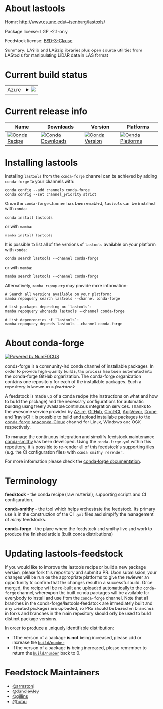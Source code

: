 About lastools
==============

Home: http://www.cs.unc.edu/~isenburg/lastools/

Package license: LGPL-2.1-only

Feedstock license: [BSD-3-Clause](https://github.com/conda-forge/lastools-feedstock/blob/main/LICENSE.txt)

Summary: LASlib and LASzip libraries plus open source utilities from LAStools for manipulating LiDAR data in LAS format

Current build status
====================


<table>
    
  <tr>
    <td>Azure</td>
    <td>
      <details>
        <summary>
          <a href="https://dev.azure.com/conda-forge/feedstock-builds/_build/latest?definitionId=512&branchName=main">
            <img src="https://dev.azure.com/conda-forge/feedstock-builds/_apis/build/status/lastools-feedstock?branchName=main">
          </a>
        </summary>
        <table>
          <thead><tr><th>Variant</th><th>Status</th></tr></thead>
          <tbody><tr>
              <td>linux_64</td>
              <td>
                <a href="https://dev.azure.com/conda-forge/feedstock-builds/_build/latest?definitionId=512&branchName=main">
                  <img src="https://dev.azure.com/conda-forge/feedstock-builds/_apis/build/status/lastools-feedstock?branchName=main&jobName=linux&configuration=linux%20linux_64_" alt="variant">
                </a>
              </td>
            </tr><tr>
              <td>linux_aarch64</td>
              <td>
                <a href="https://dev.azure.com/conda-forge/feedstock-builds/_build/latest?definitionId=512&branchName=main">
                  <img src="https://dev.azure.com/conda-forge/feedstock-builds/_apis/build/status/lastools-feedstock?branchName=main&jobName=linux&configuration=linux%20linux_aarch64_" alt="variant">
                </a>
              </td>
            </tr><tr>
              <td>linux_ppc64le</td>
              <td>
                <a href="https://dev.azure.com/conda-forge/feedstock-builds/_build/latest?definitionId=512&branchName=main">
                  <img src="https://dev.azure.com/conda-forge/feedstock-builds/_apis/build/status/lastools-feedstock?branchName=main&jobName=linux&configuration=linux%20linux_ppc64le_" alt="variant">
                </a>
              </td>
            </tr><tr>
              <td>osx_64</td>
              <td>
                <a href="https://dev.azure.com/conda-forge/feedstock-builds/_build/latest?definitionId=512&branchName=main">
                  <img src="https://dev.azure.com/conda-forge/feedstock-builds/_apis/build/status/lastools-feedstock?branchName=main&jobName=osx&configuration=osx%20osx_64_" alt="variant">
                </a>
              </td>
            </tr><tr>
              <td>osx_arm64</td>
              <td>
                <a href="https://dev.azure.com/conda-forge/feedstock-builds/_build/latest?definitionId=512&branchName=main">
                  <img src="https://dev.azure.com/conda-forge/feedstock-builds/_apis/build/status/lastools-feedstock?branchName=main&jobName=osx&configuration=osx%20osx_arm64_" alt="variant">
                </a>
              </td>
            </tr><tr>
              <td>win_64</td>
              <td>
                <a href="https://dev.azure.com/conda-forge/feedstock-builds/_build/latest?definitionId=512&branchName=main">
                  <img src="https://dev.azure.com/conda-forge/feedstock-builds/_apis/build/status/lastools-feedstock?branchName=main&jobName=win&configuration=win%20win_64_" alt="variant">
                </a>
              </td>
            </tr>
          </tbody>
        </table>
      </details>
    </td>
  </tr>
</table>

Current release info
====================

| Name | Downloads | Version | Platforms |
| --- | --- | --- | --- |
| [![Conda Recipe](https://img.shields.io/badge/recipe-lastools-green.svg)](https://anaconda.org/conda-forge/lastools) | [![Conda Downloads](https://img.shields.io/conda/dn/conda-forge/lastools.svg)](https://anaconda.org/conda-forge/lastools) | [![Conda Version](https://img.shields.io/conda/vn/conda-forge/lastools.svg)](https://anaconda.org/conda-forge/lastools) | [![Conda Platforms](https://img.shields.io/conda/pn/conda-forge/lastools.svg)](https://anaconda.org/conda-forge/lastools) |

Installing lastools
===================

Installing `lastools` from the `conda-forge` channel can be achieved by adding `conda-forge` to your channels with:

```
conda config --add channels conda-forge
conda config --set channel_priority strict
```

Once the `conda-forge` channel has been enabled, `lastools` can be installed with `conda`:

```
conda install lastools
```

or with `mamba`:

```
mamba install lastools
```

It is possible to list all of the versions of `lastools` available on your platform with `conda`:

```
conda search lastools --channel conda-forge
```

or with `mamba`:

```
mamba search lastools --channel conda-forge
```

Alternatively, `mamba repoquery` may provide more information:

```
# Search all versions available on your platform:
mamba repoquery search lastools --channel conda-forge

# List packages depending on `lastools`:
mamba repoquery whoneeds lastools --channel conda-forge

# List dependencies of `lastools`:
mamba repoquery depends lastools --channel conda-forge
```


About conda-forge
=================

[![Powered by
NumFOCUS](https://img.shields.io/badge/powered%20by-NumFOCUS-orange.svg?style=flat&colorA=E1523D&colorB=007D8A)](https://numfocus.org)

conda-forge is a community-led conda channel of installable packages.
In order to provide high-quality builds, the process has been automated into the
conda-forge GitHub organization. The conda-forge organization contains one repository
for each of the installable packages. Such a repository is known as a *feedstock*.

A feedstock is made up of a conda recipe (the instructions on what and how to build
the package) and the necessary configurations for automatic building using freely
available continuous integration services. Thanks to the awesome service provided by
[Azure](https://azure.microsoft.com/en-us/services/devops/), [GitHub](https://github.com/),
[CircleCI](https://circleci.com/), [AppVeyor](https://www.appveyor.com/),
[Drone](https://cloud.drone.io/welcome), and [TravisCI](https://travis-ci.com/)
it is possible to build and upload installable packages to the
[conda-forge](https://anaconda.org/conda-forge) [Anaconda-Cloud](https://anaconda.org/)
channel for Linux, Windows and OSX respectively.

To manage the continuous integration and simplify feedstock maintenance
[conda-smithy](https://github.com/conda-forge/conda-smithy) has been developed.
Using the ``conda-forge.yml`` within this repository, it is possible to re-render all of
this feedstock's supporting files (e.g. the CI configuration files) with ``conda smithy rerender``.

For more information please check the [conda-forge documentation](https://conda-forge.org/docs/).

Terminology
===========

**feedstock** - the conda recipe (raw material), supporting scripts and CI configuration.

**conda-smithy** - the tool which helps orchestrate the feedstock.
                   Its primary use is in the construction of the CI ``.yml`` files
                   and simplify the management of *many* feedstocks.

**conda-forge** - the place where the feedstock and smithy live and work to
                  produce the finished article (built conda distributions)


Updating lastools-feedstock
===========================

If you would like to improve the lastools recipe or build a new
package version, please fork this repository and submit a PR. Upon submission,
your changes will be run on the appropriate platforms to give the reviewer an
opportunity to confirm that the changes result in a successful build. Once
merged, the recipe will be re-built and uploaded automatically to the
`conda-forge` channel, whereupon the built conda packages will be available for
everybody to install and use from the `conda-forge` channel.
Note that all branches in the conda-forge/lastools-feedstock are
immediately built and any created packages are uploaded, so PRs should be based
on branches in forks and branches in the main repository should only be used to
build distinct package versions.

In order to produce a uniquely identifiable distribution:
 * If the version of a package **is not** being increased, please add or increase
   the [``build/number``](https://docs.conda.io/projects/conda-build/en/latest/resources/define-metadata.html#build-number-and-string).
 * If the version of a package **is** being increased, please remember to return
   the [``build/number``](https://docs.conda.io/projects/conda-build/en/latest/resources/define-metadata.html#build-number-and-string)
   back to 0.

Feedstock Maintainers
=====================

* [@armstonj](https://github.com/armstonj/)
* [@danclewley](https://github.com/danclewley/)
* [@gillins](https://github.com/gillins/)
* [@hobu](https://github.com/hobu/)

